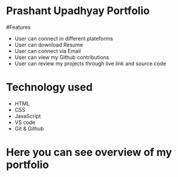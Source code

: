 # Prashant Upadhyay Portfolio
#Features

- User can connect in different plateforms
- User can download Resume
- User can connect via Email
- User can view my Github contributions
- User can review my projects through live link and source code


# Technology used

- HTML
- CSS
- JavaScript
- VS code
- Git & Github

# Here you can see overview of my portfolio
